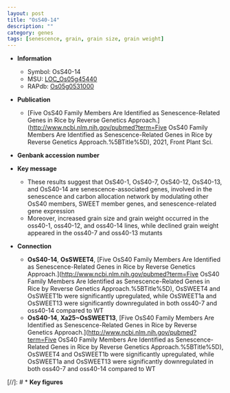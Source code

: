 ```yaml
---
layout: post
title: "OsS40-14"
description: ""
category: genes
tags: [senescence, grain, grain size, grain weight]
---
```


* **Information**  
    + Symbol: OsS40-14  
    + MSU: [LOC_Os05g45440](http://rice.uga.edu/cgi-bin/ORF_infopage.cgi?orf=LOC_Os05g45440)  
    + RAPdb: [Os05g0531000](https://rapdb.dna.affrc.go.jp/locus/?name=Os05g0531000)  

* **Publication**  
    + [Five OsS40 Family Members Are Identified as Senescence-Related Genes in Rice by Reverse Genetics Approach.](http://www.ncbi.nlm.nih.gov/pubmed?term=Five OsS40 Family Members Are Identified as Senescence-Related Genes in Rice by Reverse Genetics Approach.%5BTitle%5D), 2021, Front Plant Sci.

* **Genbank accession number**  

* **Key message**  
    + These results suggest that OsS40-1, OsS40-7, OsS40-12, OsS40-13, and OsS40-14 are senescence-associated genes, involved in the senescence and carbon allocation network by modulating other OsS40 members, SWEET member genes, and senescence-related gene expression
    + Moreover, increased grain size and grain weight occurred in the oss40-1, oss40-12, and oss40-14 lines, while declined grain weight appeared in the oss40-7 and oss40-13 mutants

* **Connection**  
    + __OsS40-14__, __OsSWEET4__, [Five OsS40 Family Members Are Identified as Senescence-Related Genes in Rice by Reverse Genetics Approach.](http://www.ncbi.nlm.nih.gov/pubmed?term=Five OsS40 Family Members Are Identified as Senescence-Related Genes in Rice by Reverse Genetics Approach.%5BTitle%5D),  OsSWEET4 and OsSWEET1b were significantly upregulated, while OsSWEET1a and OsSWEET13 were significantly downregulated in both oss40-7 and oss40-14 compared to WT
    + __OsS40-14__, __Xa25~OsSWEET13__, [Five OsS40 Family Members Are Identified as Senescence-Related Genes in Rice by Reverse Genetics Approach.](http://www.ncbi.nlm.nih.gov/pubmed?term=Five OsS40 Family Members Are Identified as Senescence-Related Genes in Rice by Reverse Genetics Approach.%5BTitle%5D),  OsSWEET4 and OsSWEET1b were significantly upregulated, while OsSWEET1a and OsSWEET13 were significantly downregulated in both oss40-7 and oss40-14 compared to WT

[//]: # * **Key figures**  


